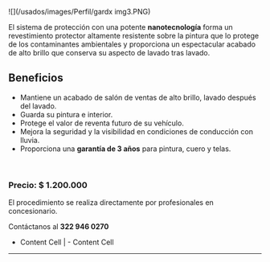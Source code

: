 ![](/usados/images/Perfil/gardx img3.PNG)


El sistema de protección con una potente **nanotecnología** forma un revestimiento protector altamente resistente sobre la pintura que lo protege de los contaminantes ambientales y proporciona un espectacular acabado de alto brillo que conserva su aspecto de lavado tras lavado.

## Beneficios

* Mantiene un acabado de salón de ventas de alto brillo, lavado después del lavado.
* Guarda su pintura e interior.
* Protege el valor de reventa futuro de su vehículo.
* Mejora la seguridad y la visibilidad en condiciones de conducción con lluvia.
* Proporciona una **garantía de 3 años** para pintura, cuero y telas.

<p>&nbsp;</p>

### Precio: $ 1.200.000

El procedimiento se realiza directamente por profesionales en concesionario.

Contáctanos al **322 946 0270**


 - Content Cell  | - Content Cell
------

